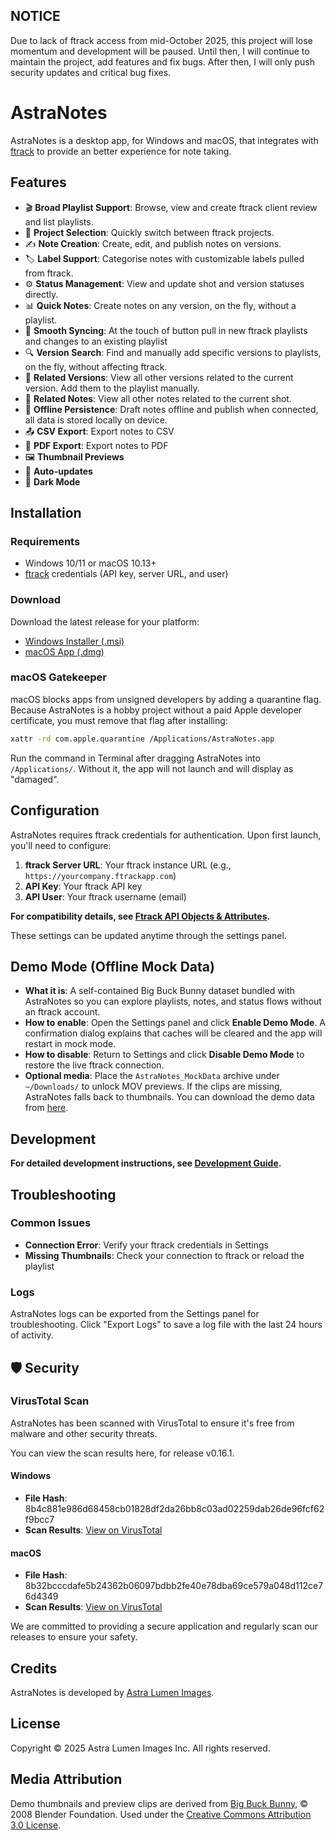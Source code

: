 ## NOTICE
Due to lack of ftrack access from mid-October 2025, this project will lose momentum and development will be paused.
Until then, I will continue to maintain the project, add features and fix bugs.
After then, I will only push security updates and critical bug fixes.

# AstraNotes

AstraNotes is a desktop app, for Windows and macOS, that integrates with [ftrack](https://www.ftrack.com/) to provide an better experience for note taking.

## Features

- 🎬 **Broad Playlist Support**: Browse, view and create ftrack client review and list playlists.
- 📂 **Project Selection**: Quickly switch between ftrack projects.
- ✍️ **Note Creation**: Create, edit, and publish notes on versions.
- 🏷️ **Label Support**: Categorise notes with customizable labels pulled from ftrack.
- ⚙️ **Status Management**: View and update shot and version statuses directly.
- 📊 **Quick Notes**: Create notes on any version, on the fly, without a playlist.
- 🔄 **Smooth Syncing**: At the touch of button pull in new ftrack playlists and changes to an existing playlist
- 🔍 **Version Search**: Find and manually add specific versions to playlists, on the fly, without affecting ftrack.
- 🔗 **Related Versions**: View all other versions related to the current version. Add them to the playlist manually.
- 🔗 **Related Notes**: View all other notes related to the current shot.
- 💾 **Offline Persistence**: Draft notes offline and publish when connected, all data is stored locally on device.
- 📤 **CSV Export**: Export notes to CSV
- 📄 **PDF Export**: Export notes to PDF
- 🖼️ **Thumbnail Previews**
- 🔄 **Auto-updates**
- 🌙 **Dark Mode**

## Installation

### Requirements

- Windows 10/11 or macOS 10.13+
- [ftrack](https://www.ftrack.com/) credentials (API key, server URL, and user)

### Download

Download the latest release for your platform:

- [Windows Installer (.msi)](https://github.com/matteoveglia/AstraNotes/releases/latest)
- [macOS App (.dmg)](https://github.com/matteoveglia/AstraNotes/releases/latest)

### macOS Gatekeeper

macOS blocks apps from unsigned developers by adding a quarantine flag. Because AstraNotes is a hobby project without a paid Apple developer certificate, you must remove that flag after installing:

```bash
xattr -rd com.apple.quarantine /Applications/AstraNotes.app
```

Run the command in Terminal after dragging AstraNotes into `/Applications/`. Without it, the app will not launch and will display as "damaged".

## Configuration

AstraNotes requires ftrack credentials for authentication. Upon first launch, you'll need to configure:

1. **ftrack Server URL**: Your ftrack instance URL (e.g., `https://yourcompany.ftrackapp.com`)
2. **API Key**: Your ftrack API key
3. **API User**: Your ftrack username (email)

**For compatibility details, see [Ftrack API Objects & Attributes](./docs/ftrack-api-objects.md).**

These settings can be updated anytime through the settings panel.

## Demo Mode (Offline Mock Data)

- **What it is**: A self-contained Big Buck Bunny dataset bundled with AstraNotes so you can explore playlists, notes, and status flows without an ftrack account.
- **How to enable**: Open the Settings panel and click **Enable Demo Mode**. A confirmation dialog explains that caches will be cleared and the app will restart in mock mode.
- **How to disable**: Return to Settings and click **Disable Demo Mode** to restore the live ftrack connection.
- **Optional media**: Place the `AstraNotes_MockData` archive under `~/Downloads/` to unlock MOV previews. If the clips are missing, AstraNotes falls back to thumbnails. You can download the demo data from [here](https://drive.google.com/file/d/1oAtv3SXF21z1TcA_27aCD6KNZEbGxd9_/view?usp=sharing).

## Development
**For detailed development instructions, see [Development Guide](./docs/development.md).**

## Troubleshooting

### Common Issues

- **Connection Error**: Verify your ftrack credentials in Settings
- **Missing Thumbnails**: Check your connection to ftrack or reload the playlist

### Logs

AstraNotes logs can be exported from the Settings panel for troubleshooting. Click "Export Logs" to save a log file with the last 24 hours of activity.
## 🛡️ Security

### VirusTotal Scan

AstraNotes has been scanned with VirusTotal to ensure it's free from malware and other security threats.

You can view the scan results here, for release v0.16.1.

#### Windows
- **File Hash**: 8b4c881e986d68458cb01828df2da26bb8c03ad02259dab26de96fcf62f9bcc7
- **Scan Results**: [View on VirusTotal](https://www.virustotal.com/gui/file/8b4c881e986d68458cb01828df2da26bb8c03ad02259dab26de96fcf62f9bcc7/detection)

#### macOS
- **File Hash**: 8b32bcccdafe5b24362b06097bdbb2fe40e78dba69ce579a048d112ce76d4349
- **Scan Results**: [View on VirusTotal](https://www.virustotal.com/gui/file/8b32bcccdafe5b24362b06097bdbb2fe40e78dba69ce579a048d112ce76d4349/detection)

We are committed to providing a secure application and regularly scan our releases to ensure your safety.

## Credits

AstraNotes is developed by [Astra Lumen Images](https://astralumen.co/).

## License

Copyright © 2025 Astra Lumen Images Inc. All rights reserved.

## Media Attribution

Demo thumbnails and preview clips are derived from [Big Buck Bunny](https://peach.blender.org/), © 2008 Blender Foundation. Used under the [Creative Commons Attribution 3.0 License](https://creativecommons.org/licenses/by/3.0/).